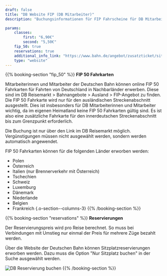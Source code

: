 ```yaml
---
draft: false
title: "DB Website FIP (DB Mitarbeiter)"
description: "Buchungsinformationen für FIP Fahrscheine für DB Mitarbeiter für deutsche Nachbarländer"

params:
    classes:
        first: "6,90€"
        second: "5,50€"
    fip_50: true
    reservations: true
    additional_info_link: "https://www.bahn.de/angebot/zusatzticket/sitzplatzreservierung"
    type: "website"
---
```


{{% booking-section "fip_50" %}}
**FIP 50 Fahrkarten**

Mitarbeiterinnen und Mitarbeiter der Deutschen Bahn können online FIP 50 Fahrkarten für Fahrten von Deutschland in Nachbarländer erwerben. Diese sind im DB Reisemarkt > Bahnangebote > Ausland > FIP-Angebot zu finden. Die FIP 50 Fahrkarte wird nur für den ausländischen Streckenabschnitt ausgestellt. Dies ist insbesonders für DB Mitarbeiterinnen und Mitarbeiter wichtig, da im eigenen Heimatland keine FIP 50 Fahrkarten gültig sind. Es ist also eine zusätzliche Fahrkarte für den innerdeutschen Streckenabschnitt bis zum Grenzpunkt erforderlich.

Die Buchung ist nur über den Link im DB Reisemarkt möglich. Vergünstigungen müssen nicht ausgewählt werden, sondern werden automatisch angewendet.

FIP 50 Fahrkarten können für die folgenden Länder erworben werden:
- Polen
- Österreich
- Italien (nur Brennerverkehr mit Österreich)
- Tschechien
- Schweiz
- Luxemburg
- Dänemark
- Niederlande
- Belgien
- Frankreich
{.o-section--columns-3}
{{% /booking-section %}}

{{% booking-section "reservations" %}}
**Reservierungen**

Der Reservierungspreis wird pro Reise berechnet. So muss bei Verbindungen mit Umstieg nur einmal der Preis für mehrere Züge bezahlt werden.

Über die Website der Deutschen Bahn können Sitzplatzreservierungen erworben werden. Dazu muss die Option "Nur Sitzplatz buchen" in der Suche ausgewählt werden.

![DB Reservierung buchen](db_reservation.webp)
{{% /booking-section %}}
